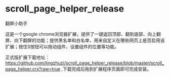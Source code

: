 scroll_page_helper_release
==========================

翻屏小助手

这是一个google chrome浏览器扩展，提供了一键返回顶部、翻到底部、向上翻屏、向下翻屏的功能；提供黑名单和白名单，用来自定义在哪些网页上是否启用该扩展；按住S按钮可以拖动组件，设置组件的位置等功能。

正式版扩展下载地址：https://github.com/lingzhuzi/scroll_page_helper_release/blob/master/scroll_page_helper.crx?raw=true ,下载完成后拖到扩展程序页面即可完成安装。